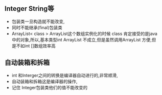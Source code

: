 ## Integer String等
+ 包装类一旦构造就不能改变,
+ 同时不能继承(final)包装类
+ ArrayList< class > ArrayList这个数组实例化的时候 class 肯定接受的是java中的对象,所以,基本类型int ArrayList<int> 不成立,但是虽然调用ArrayList<Interger> 方便,但是不如int []数组效率高

## 自动装箱和拆箱
+ int 和Interger之间的转换是编译器自动进行的,非常顺滑,
+ 自动装箱和拆箱这是编译器的操作,
+ 记住 Integer包装类他们的值不能改变的